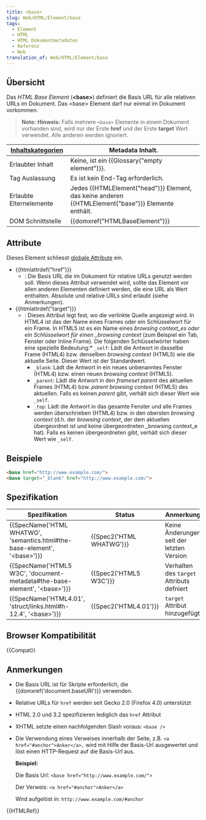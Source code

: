 ```yaml
---
title: <base>
slug: Web/HTML/Element/base
tags:
  - Element
  - HTML
  - HTML Dokumentmetadaten
  - Referenz
  - Web
translation_of: Web/HTML/Element/base
---
```

## Übersicht

Das _HTML Base Element_ (**\<base>**) definiert die Basis URL für alle relativen URLs im Dokument. Das \<base> Element darf nur einmal im Dokument vorkommen.

> **Note:** **Hinweis:** Falls mehrere `<base>` Elemente in einem Dokument vorhanden sind, wird nur der Erste **href** und der Erste **target** Wert verwendet. Alle anderen werden ignoriert.

| [Inhaltskategorien](/de/docs/Web/HTML/Content_categories) | Metadata Inhalt.                                                                                                     |
| --------------------------------------------------------- | -------------------------------------------------------------------------------------------------------------------- |
| Erlaubter Inhalt                                          | Keine, ist ein {{Glossary("empty element")}}.                                                             |
| Tag Auslassung                                            | Es ist kein End-Tag erforderlich.                                                                                    |
| Erlaubte Elternelemente                                   | Jedes {{HTMLElement("head")}} Element, das keine anderen {{HTMLElement("base")}} Elemente enthält. |
| DOM Schnittstelle                                         | {{domxref("HTMLBaseElement")}}                                                                             |

## Attribute

Dieses Element schliesst [globale Attribute](/de/docs/HTML/Global_attributes "HTML/Global attributes") ein.

- {{htmlattrdef("href")}}
  - : Die Basis URL die im Dokument für relative URLs genutzt werden soll. Wenn dieses Attribut verwendet wird, sollte das Element vor allen anderen Elementen definiert werden, die eine URL als Wert enthalten.
    Absolute und relative URLs sind erlaubt (siehe Anmerkungen).
- {{htmlattrdef("target")}}
  - : Dieses Attribut legt fest, wo die verlinkte Quelle angezeigt wird. In HTML4 ist das der Name eines Frames oder ein Schlüsselwort für ein Frame. In HTML5 ist es ein Name eines _browsing context_es oder ein Schlüsselwort für einen \_browsing context_ (zum Beispiel ein Tab, Fenster oder Inline Frame). Die folgenden Schlüsselwörter haben eine spezielle Bedeutung:\* `_self`: Lädt die Antwort in dasselbe Frame (HTML4) bzw. denselben _browsing context_ (HTML5) wie die aktuelle Seite. Dieser Wert ist der Standardwert.
    - `_blank`: Lädt die Antwort in ein neues unbenanntes Fenster (HTML4) bzw. einen neuen _browsing context_ (HTML5).
    - `_parent`: Lädt die Antwort in den _frameset parent_ des aktuellen Frames (HTML4) bzw. _parent browsing context_ (HTML5) des aktuellen. Falls es keinen _parent_ gibt, verhält sich dieser Wert wie `_self`.
    - `_top`: Lädt die Antwort in das gesamte Fenster und alle Frames werden überschrieben (HTML4) bzw. in den obersten _browsing context_ (d.h. der _browsing context_, der dem aktuellen übergeordnet ist und keine übergeordneten \_browsing context_e hat). Falls es keinen übergeordneten gibt, verhält sich dieser Wert wie `_self`.

## Beispiele

```html
<base href="http://www.example.com/">
<base target="_blank" href="http://www.example.com/">
```

## Spezifikation

| Spezifikation                                                                                            | Status                           | Anmerkung                                 |
| -------------------------------------------------------------------------------------------------------- | -------------------------------- | ----------------------------------------- |
| {{SpecName('HTML WHATWG', 'semantics.html#the-base-element', '&lt;base&gt;')}} | {{Spec2('HTML WHATWG')}} | Keine Änderungen seit der letzten Version |
| {{SpecName('HTML5 W3C', 'document-metadata#the-base-element', '&lt;base&gt;')}} | {{Spec2('HTML5 W3C')}}     | Verhalten des `target` Attributs defniert |
| {{SpecName('HTML4.01', 'struct/links.html#h-12.4', '&lt;base&gt;')}}             | {{Spec2('HTML4.01')}}     | `target` Attribut hinzugefügt             |

## Browser Kompatibilität

{{Compat}}

## Anmerkungen

- Die Basis URL ist für Skripte erforderlich, die {{domxref('document.baseURI')}} verwenden.
- Relative URLs für `href` werden seit Gecko 2.0 (Firefox 4.0) unterstützt
- HTML 2.0 und 3.2 spezifizieren lediglich das `href` Attribut
- XHTML setzte einen nachfolgenden Slash voraus: `<base />`
- Die Verwendung eines Verweises innerhalb der Seite, z.B. `<a href="#anchor">Anker</a>,` wird mit Hilfe der Basis-Url ausgewertet und löst einen HTTP-Request auf die Basis-Url aus.

  **Beispiel:**

  Die Basis Url:
  `<base href="http://www.example.com/">`

  Der Verweis:
  `<a href="#anchor">Anker</a>`

  Wird aufgelöst in:
  `http://www.example.com/#anchor`

{{HTMLRef}}
